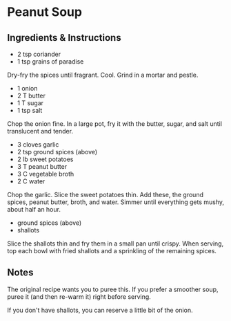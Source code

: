 # Peanut Soup

## Ingredients & Instructions

- 2 tsp coriander
- 1 tsp grains of paradise

Dry-fry the spices until fragrant.  Cool.  Grind in a mortar and pestle.

- 1 onion
- 2 T butter
- 1 T sugar
- 1 tsp salt

Chop the onion fine.  In a large pot, fry it with the butter, sugar, and salt
until translucent and tender.

- 3 cloves garlic
- 2 tsp ground spices (above)
- 2 lb sweet potatoes
- 3 T peanut butter
- 3 C vegetable broth
- 2 C water

Chop the garlic.  Slice the sweet potatoes thin.  Add these, the ground spices,
peanut butter, broth, and water.  Simmer until everything gets mushy, about
half an hour.

- ground spices (above)
- shallots

Slice the shallots thin and fry them in a small pan until crispy.  When serving,
top each bowl with fried shallots and a sprinkling of the remaining spices.


## Notes

The original recipe wants you to puree this.  If you prefer a smoother soup,
puree it (and then re-warm it) right before serving.

If you don't have shallots, you can reserve a little bit of the onion.
